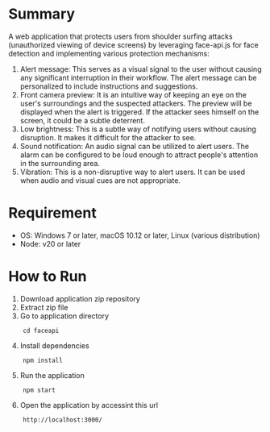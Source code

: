 # Summary
A web application that protects users from shoulder surfing attacks (unauthorized viewing of device screens) by leveraging face-api.js for face detection and implementing various protection mechanisms:
1.	Alert message: This serves as a visual signal to the user without causing any significant interruption in their workflow. The alert message can be personalized to include instructions and suggestions.
2.	Front camera preview: It is an intuitive way of keeping an eye on the user's surroundings and the suspected attackers. The preview will be displayed when the alert is triggered. If the attacker sees himself on the screen, it could be a subtle deterrent.
3.	Low brightness: This is a subtle way of notifying users without causing disruption. It makes it difficult for the attacker to see.
4.	Sound notification: An audio signal can be utilized to alert users. The alarm can be configured to be loud enough to attract people's attention in the surrounding area.
5.	Vibration: This is a non-disruptive way to alert users. It can be used when audio and visual cues are not appropriate.

# Requirement
* OS: Windows 7 or later, macOS 10.12 or later, Linux (various distribution)
* Node: v20 or later

# How to Run
1. Download application zip repository
2. Extract zip file
3. Go to application directory
```
    cd faceapi
```
4. Install dependencies
```
    npm install
```
5. Run the application
```
    npm start
```
6. Open the application by accessint this url
```
    http://localhost:3000/
```



